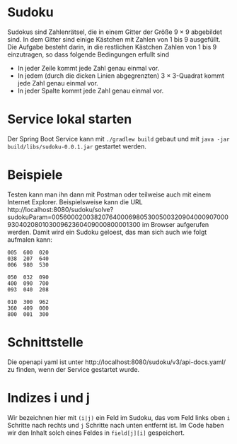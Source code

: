 # Sudoku

Sudokus sind Zahlenrätsel, die in einem Gitter der Größe 9 × 9 abgebildet sind. In dem Gitter sind einige Kästchen mit
Zahlen von 1 bis 9 ausgefüllt. Die Aufgabe besteht darin, in die restlichen Kästchen Zahlen von 1 bis 9 einzutragen, so
dass folgende Bedingungen erfullt sind
<ul>
  <li>In jeder Zeile kommt jede Zahl genau einmal vor.</li>
  <li>In jedem (durch die dicken Linien abgegrenzten) 3 × 3-Quadrat kommt jede Zahl genau einmal vor.</li>
  <li>In jeder Spalte kommt jede Zahl genau einmal vor.</li>
</ul>

# Service lokal starten

Der Spring Boot Service kann mit
`./gradlew build`
gebaut und mit
`java -jar build/libs/sudoku-0.0.1.jar`
gestartet werden.

# Beispiele

Testen kann man ihn dann mit Postman oder teilweise auch mit einem Internet Explorer. Beispielsweise kann die URL
http://localhost:8080/sudoku/solve?sudokuParam=005600020038207640006980530050032090400090700093040208010300962360409000800001300
im Browser aufgerufen werden. Damit wird ein Sudoku geloest, das man sich auch wie folgt aufmalen kann:

```
005  600  020
038  207  640
006  980  530

050  032  090
400  090  700
093  040  208

010  300  962
360  409  000
800  001  300
```

# Schnittstelle

Die openapi yaml ist unter http://localhost:8080/sudoku/v3/api-docs.yaml/ zu finden, wenn der Service gestartet wurde.

# Indizes i und j

Wir bezeichnen hier mit `(i|j)` ein Feld im Sudoku, das vom Feld links oben `i` Schritte nach rechts und `j` Schritte
nach unten entfernt ist. Im Code haben wir den Inhalt solch eines Feldes in `field[j][i]` gespeichert.